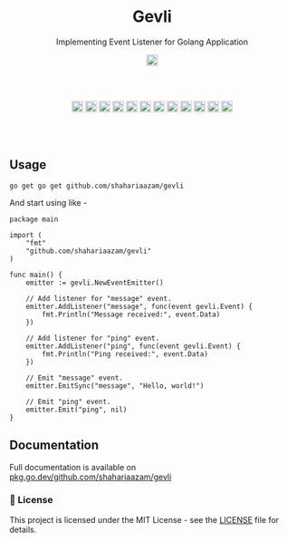 <h1 align="center">Gevli</h1>
<p align="center">Implementing Event Listener for Golang Application</p>

<p align="center">
  <a href="https://pkg.go.dev/github.com/shahariaazam/gevli"><img src="https://pkg.go.dev/badge/github.com/shahariaazam/gevli.svg" height="20"/></a>
</p><br/><br/>

<p align="center">
  <a href="https://github.com/shahariaazam/gevli/actions/workflows/CI.yaml"><img src="https://github.com/shahariaazam/gevli/actions/workflows/CI.yaml/badge.svg" height="20"/></a>
  <a href="https://codecov.io/gh/shahariaazam/gevli"><img src="https://codecov.io/gh/shahariaazam/gevli/branch/master/graph/badge.svg?token=NKTKQ45HDN" height="20"/></a>
  <a href="https://sonarcloud.io/summary/new_code?id=shahariaazam_gevli"><img src="https://sonarcloud.io/api/project_badges/measure?project=shahariaazam_gevli&metric=reliability_rating" height="20"/></a>
  <a href="https://sonarcloud.io/summary/new_code?id=shahariaazam_gevli"><img src="https://sonarcloud.io/api/project_badges/measure?project=shahariaazam_gevli&metric=vulnerabilities" height="20"/></a>
  <a href="https://sonarcloud.io/summary/new_code?id=shahariaazam_gevli"><img src="https://sonarcloud.io/api/project_badges/measure?project=shahariaazam_gevli&metric=security_rating" height="20"/></a>
  <a href="https://sonarcloud.io/summary/new_code?id=shahariaazam_gevli"><img src="https://sonarcloud.io/api/project_badges/measure?project=shahariaazam_gevli&metric=sqale_rating" height="20"/></a>
  <a href="https://sonarcloud.io/summary/new_code?id=shahariaazam_gevli"><img src="https://sonarcloud.io/api/project_badges/measure?project=shahariaazam_gevli&metric=code_smells" height="20"/></a>
  <a href="https://sonarcloud.io/summary/new_code?id=shahariaazam_gevli"><img src="https://sonarcloud.io/api/project_badges/measure?project=shahariaazam_gevli&metric=ncloc" height="20"/></a>
  <a href="https://sonarcloud.io/summary/new_code?id=shahariaazam_gevli"><img src="https://sonarcloud.io/api/project_badges/measure?project=shahariaazam_gevli&metric=alert_status" height="20"/></a>
  <a href="https://sonarcloud.io/summary/new_code?id=shahariaazam_gevli"><img src="https://sonarcloud.io/api/project_badges/measure?project=shahariaazam_gevli&metric=duplicated_lines_density" height="20"/></a>
  <a href="https://sonarcloud.io/summary/new_code?id=shahariaazam_gevli"><img src="https://sonarcloud.io/api/project_badges/measure?project=shahariaazam_gevli&metric=bugs" height="20"/></a>
  <a href="https://sonarcloud.io/summary/new_code?id=shahariaazam_gevli"><img src="https://sonarcloud.io/api/project_badges/measure?project=shahariaazam_gevli&metric=sqale_index" height="20"/></a>
</p><br/><br/>


## Usage

```shell
go get go get github.com/shahariaazam/gevli
```

And start using like -

```golang
package main

import (
	"fmt"
	"github.com/shahariaazam/gevli"
)

func main() {
	emitter := gevli.NewEventEmitter()

	// Add listener for "message" event.
	emitter.AddListener("message", func(event gevli.Event) {
		fmt.Println("Message received:", event.Data)
	})

	// Add listener for "ping" event.
	emitter.AddListener("ping", func(event gevli.Event) {
		fmt.Println("Ping received:", event.Data)
	})

	// Emit "message" event.
	emitter.EmitSync("message", "Hello, world!")

	// Emit "ping" event.
	emitter.Emit("ping", nil)
}
```

## Documentation

Full documentation is available on [pkg.go.dev/github.com/shahariaazam/gevli](https://pkg.go.dev/github.com/shahariaazam/gevli#section-documentation)

### 📝 License

This project is licensed under the MIT License - see the [LICENSE](https://github.com/shahariaazam/gevli/blob/master/LICENSE) file for details.